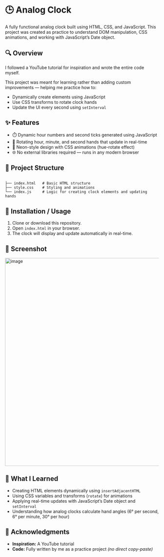 # 🕒 Analog Clock  

A fully functional analog clock built using HTML, CSS, and JavaScript. This project was created as practice to understand DOM manipulation, CSS animations, and working with JavaScript’s Date object.  

## 🔍 Overview  
I followed a YouTube tutorial for inspiration and wrote the entire code myself.  

This project was meant for learning rather than adding custom improvements — helping me practice how to:  
- Dynamically create elements using JavaScript  
- Use CSS transforms to rotate clock hands  
- Update the UI every second using `setInterval`  

## ✨ Features  
- ⏱️ Dynamic hour numbers and second ticks generated using JavaScript  
- 🔄 Rotating hour, minute, and second hands that update in real-time  
- 🎨 Neon-style design with CSS animations (hue-rotate effect)  
- 🌐 No external libraries required — runs in any modern browser  

## 📂 Project Structure  
```

├── index.html   # Basic HTML structure
├── style.css    # Styling and animations
└── index.js     # Logic for creating clock elements and updating hands

```

## 🚀 Installation / Usage  
1. Clone or download this repository.  
2. Open `index.html` in your browser.  
3. The clock will display and update automatically in real-time.  

## 📸 Screenshot  
<img width="1366" height="680" alt="image" src="https://github.com/user-attachments/assets/bc1bf667-a30f-4116-994c-ecff7777e0a4" />

## 🧠 What I Learned  
- Creating HTML elements dynamically using `insertAdjacentHTML`  
- Using CSS variables and transforms (`rotate`) for animations  
- Applying real-time updates with JavaScript’s Date object and `setInterval`  
- Understanding how analog clocks calculate hand angles (6° per second, 6° per minute, 30° per hour)  

## 🙌 Acknowledgments  
- **Inspiration:** A YouTube tutorial  
- **Code:** Fully written by me as a practice project *(no direct copy-paste)*  
